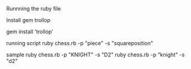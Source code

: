 Runnning the ruby file

Install gem trollop

gem install 'trollop'


running script
ruby chess.rb -p "piece" -s "squareposition"

sample
ruby chess.rb -p "KNIGHT" -s "D2"
ruby chess.rb -p "knight" -s "d2"